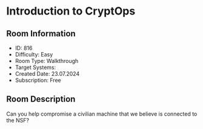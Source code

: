 ﻿# Introduction to CryptOps

## Room Information
- ID: 816
- Difficulty: Easy
- Room Type: Walkthrough
- Target Systems: 
- Created Date: 23.07.2024
- Subscription: Free

## Room Description
Can you help compromise a civilian machine that we believe is connected to the NSF?

